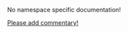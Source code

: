 No namespace specific documentation!

[Please add commentary!](https://github.com/arrdem/grimoire/edit/master/_includes/1.6.0/clojure.template/index.md)

